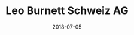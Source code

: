 ﻿---
title:          "Leo Burnett Schweiz AG"
date:           "2018-07-05"
draft:          false
robotsExclude:  true
forceNowrap:    false
---

